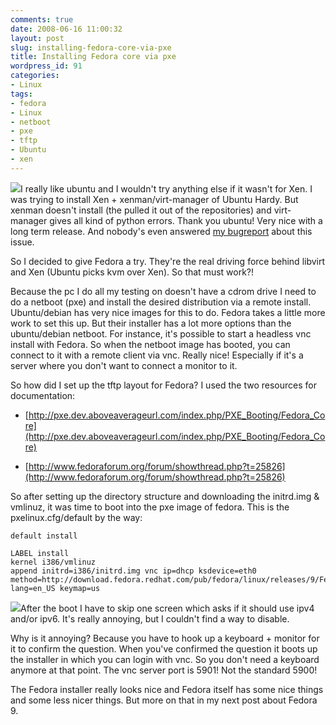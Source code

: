 ```yaml
---
comments: true
date: 2008-06-16 11:00:32
layout: post
slug: installing-fedora-core-via-pxe
title: Installing Fedora core via pxe
wordpress_id: 91
categories:
- Linux
tags:
- fedora
- Linux
- netboot
- pxe
- tftp
- Ubuntu
- xen
---
```


[![](http://www.vanutsteen.nl/wp-content/uploads/2008/06/fedora_9_logo-300x236.jpg)](http://www.vanutsteen.nl/wp-content/uploads/2008/06/fedora_9_logo.jpg)I really like ubuntu and I wouldn't try anything else if it wasn't for Xen. I was trying to install Xen + xenman/virt-manager of Ubuntu Hardy. But xenman doesn't install (the pulled it out of the repositories) and virt-manager gives all kind of python errors. Thank you ubuntu! Very nice with a long term release. And nobody's even answered [my bugreport](https://bugs.launchpad.net/ubuntu/+source/virt-manager/+bug/237113) about this issue.

So I decided to give Fedora a try. They're the real driving force behind libvirt and Xen (Ubuntu picks kvm over Xen). So that must work?!

Because the pc I do all my testing on doesn't have a cdrom drive I need to do a netboot (pxe) and install the desired distribution via a remote install. Ubuntu/debian has very nice images for this to do. Fedora takes a little more work to set this up. But their installer has a lot more options than the ubuntu/debian netboot. For instance, it's possible to start a headless vnc install with Fedora. So when the netboot image has booted, you can connect to it with a remote client via vnc. Really nice! Especially if it's a server where you don't want to connect a monitor to it.

So how did I set up the tftp layout for Fedora? I used the two resources for documentation:



	
  * [http://pxe.dev.aboveaverageurl.com/index.php/PXE_Booting/Fedora_Core](http://pxe.dev.aboveaverageurl.com/index.php/PXE_Booting/Fedora_Core)

	
  * [http://www.fedoraforum.org/forum/showthread.php?t=25826](http://www.fedoraforum.org/forum/showthread.php?t=25826)


So after setting up the directory structure and downloading the initrd.img & vmlinuz, it was time to boot into the pxe image of fedora. This is the pxelinux.cfg/default by the way:

```
default install

LABEL install
kernel i386/vmlinuz
append initrd=i386/initrd.img vnc ip=dhcp ksdevice=eth0 method=http://download.fedora.redhat.com/pub/fedora/linux/releases/9/Fedora/i386/os/ lang=en_US keymap=us
```

[![](http://www.vanutsteen.nl/wp-content/uploads/2008/06/fedora-9-alpha-installation-2-300x225.png)](http://www.vanutsteen.nl/wp-content/uploads/2008/06/fedora-9-alpha-installation-2.png)After the boot I have to skip one screen which asks if it should use ipv4 and/or ipv6. It's really annoying, but I couldn't find a way to disable.

Why is it annoying? Because you have to hook up a keyboard + monitor for it to confirm the question. When you've confirmed the question it boots up the installer in which you can login with vnc. So you don't need a keyboard anymore at that point. The vnc server port is 5901! Not the standard 5900!

The Fedora installer really looks nice and Fedora itself has some nice things and some less nicer things. But more on that in my next post about Fedora 9.
